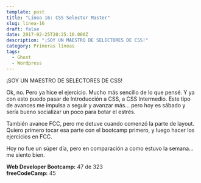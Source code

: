 ```yaml
---
template: post
title: "Línea 16: CSS Selector Master"
slug: linea-16
draft: false
date: 2017-02-25T20:25:10.000Z
description: "¡SOY UN MAESTRO DE SELECTORES DE CSS!"
category: Primeras líneas
tags:
  - Ghost
  - Wordpress
---
```

¡SOY UN MAESTRO DE SELECTORES DE CSS!

 Ok, no. Pero ya hice el ejercicio. Mucho más sencillo de lo que pensé. Y ya con esto puedo pasar de Introducción a CSS, a CSS Intermedio. Este tipo de avances me impulsa a seguir y avanzar más… pero hoy es sábado y sería bueno socializar un poco para botar el estrés.

 También avance FCC, pero me detuve cuando comenzó la parte de layout. Quiero primero tocar esa parte con el bootcamp primero, y luego hacer los ejercicios en FCC.

 Hoy no fue un súper día, pero en comparación a como estuvo la semana… me siento bien.

 **Web Developer Bootcamp:** 47 de 323  
 **freeCodeCamp:** 45

 